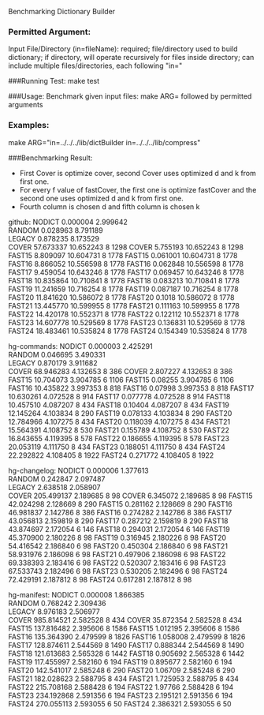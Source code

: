 Benchmarking Dictionary Builder

### Permitted Argument:
Input File/Directory (in=fileName): required; file/directory used to build dictionary; if directory, will operate recursively for files inside directory; can include multiple files/directories, each following "in="

###Running Test:
make test

###Usage:
Benchmark given input files: make ARG= followed by permitted arguments

### Examples:
make ARG="in=../../../lib/dictBuilder in=../../../lib/compress"

###Benchmarking Result:
- First Cover is optimize cover, second Cover uses optimized d and k from first one.
- For every f value of fastCover, the first one is optimize fastCover and the second one uses optimized d and k from first one.
- Fourth column is chosen d and fifth column is chosen k

github:
NODICT       0.000004       2.999642        
RANDOM       0.028963       8.791189        
LEGACY       0.878235       8.173529        
COVER       57.673337       10.652243        8          1298
COVER       5.755193       10.652243        8          1298
FAST15       8.809097       10.604731        8          1778
FAST15       0.061001       10.604731        8          1778
FAST16       8.866052       10.556598        8          1778
FAST16       0.062848       10.556598        8          1778
FAST17       9.459054       10.643246        8          1778
FAST17       0.069457       10.643246        8          1778
FAST18       10.835864       10.710841        8          1778
FAST18       0.083213       10.710841        8          1778
FAST19       11.241659       10.716254        8          1778
FAST19       0.087187       10.716254        8          1778
FAST20       11.841620       10.586072        8          1778
FAST20       0.1018       10.586072        8          1778
FAST21       13.445770       10.599955        8          1778
FAST21       0.111163       10.599955        8          1778
FAST22       14.420178       10.552371        8          1778
FAST22       0.122112       10.552371        8          1778
FAST23       14.607778       10.529569        8          1778
FAST23       0.136831       10.529569        8          1778
FAST24       18.483461       10.535824        8          1778
FAST24       0.154349       10.535824        8          1778

hg-commands:
NODICT       0.000003       2.425291        
RANDOM       0.046695       3.490331        
LEGACY       0.870179       3.911682        
COVER       68.946283       4.132653        8          386
COVER       2.807227       4.132653        8          386
FAST15       10.704073       3.904785        6          1106
FAST15       0.08255       3.904785        6          1106
FAST16       10.435822       3.997353        8          818
FAST16       0.07998       3.997353        8          818
FAST17       10.630261       4.072528        8          914
FAST17       0.077778       4.072528        8          914
FAST18       10.457510       4.087207        8          434
FAST18       0.10404       4.087207        8          434
FAST19       12.145264       4.103834        8          290
FAST19       0.078133       4.103834        8          290
FAST20       12.784966       4.107275        8          434
FAST20       0.118039       4.107275        8          434
FAST21       15.564391       4.108752        8          530
FAST21       0.155789       4.108752        8          530
FAST22       16.843655       4.119395        8          578
FAST22       0.186655       4.119395        8          578
FAST23       20.053119       4.111750        8          434
FAST23       0.188051       4.111750        8          434
FAST24       22.292822       4.108405        8          1922
FAST24       0.271772       4.108405        8          1922

hg-changelog:
NODICT       0.000006       1.377613        
RANDOM       0.242847       2.097487        
LEGACY       2.638518       2.058907        
COVER       205.499137       2.189685        8          98
COVER       6.345072       2.189685        8          98
FAST15       42.024298       2.128669        8          290
FAST15       0.281162       2.128669        8          290
FAST16       46.981837       2.142786        8          386
FAST16       0.274282       2.142786        8          386
FAST17       43.056813       2.159819        8          290
FAST17       0.287212       2.159819        8          290
FAST18       43.874697       2.172054        6          146
FAST18       0.294031       2.172054        6          146
FAST19       45.370900       2.180226        8          98
FAST19       0.316945       2.180226        8          98
FAST20       54.416542       2.186840        6          98
FAST20       0.450304       2.186840        6          98
FAST21       58.931976       2.186098        6          98
FAST21       0.497906       2.186098        6          98
FAST22       69.338393       2.183416        6          98
FAST22       0.520307       2.183416        6          98
FAST23       67.533743       2.182496        6          98
FAST23       0.530205       2.182496        6          98
FAST24       72.429191       2.187812        8          98
FAST24       0.617281       2.187812        8          98

hg-manifest:
NODICT       0.000008       1.866385        
RANDOM       0.768242       2.309436        
LEGACY       8.976183       2.506977        
COVER       985.814521       2.582528        8          434
COVER       35.872354       2.582528        8          434
FAST15       137.816482       2.395606        8          1586
FAST15       1.012195       2.395606        8          1586
FAST16       135.364390       2.479599        8          1826
FAST16       1.058008       2.479599        8          1826
FAST17       128.874611       2.544569        8          1490
FAST17       0.888344       2.544569        8          1490
FAST18       121.613683       2.565328        6          1442
FAST18       0.905692       2.565328        6          1442
FAST19       117.455997       2.582160        6          194
FAST19       0.895677       2.582160        6          194
FAST20       142.541017       2.585248        6          290
FAST20       1.06709       2.585248        6          290
FAST21       182.028623       2.588795        8          434
FAST21       1.725953       2.588795        8          434
FAST22       215.708168       2.588428        6          194
FAST22       1.97766       2.588428        6          194
FAST23       234.192868       2.591356        6          194
FAST23       2.195121       2.591356        6          194
FAST24       270.055113       2.593055        6          50
FAST24       2.386321       2.593055        6          50
